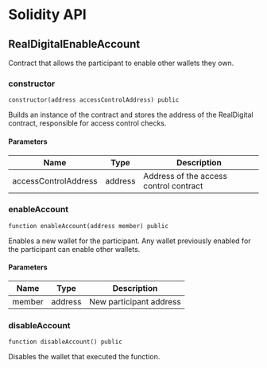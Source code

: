 # Solidity API

## RealDigitalEnableAccount

Contract that allows the participant to enable other wallets they own.




### constructor

```solidity
constructor(address accessControlAddress) public
```

Builds an instance of the contract and stores the address of the RealDigital contract, responsible for access control checks.

#### Parameters

| Name | Type | Description |
| ---- | ---- | ----------- |
| accessControlAddress | address | Address of the access control contract |




### enableAccount

```solidity
function enableAccount(address member) public
```

Enables a new wallet for the participant. Any wallet previously enabled for the participant can enable other wallets.

#### Parameters

| Name | Type | Description |
| ---- | ---- | ----------- |
| member | address | New participant address |




### disableAccount

```solidity
function disableAccount() public
```

Disables the wallet that executed the function.
